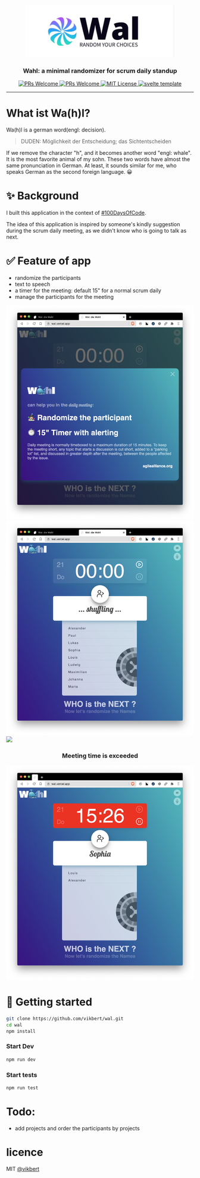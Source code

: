 <div align="center">
  <img src="./public/images/wal.jpg" width="400" alt="wal" />
  <h3>Wahl: a minimal randomizer for scrum daily standup</h3>
  <p>
    <a href="#">
      <img src="https://img.shields.io/badge/PRs-Welcome-brightgreen.svg?style=flat-square" alt="PRs Welcome">
    </a>
    <a href="#">
      <img src="https://img.shields.io/badge/Powered-svelte.js-red.svg?style=flat-square" alt="PRs Welcome">
    </a>
    <a href="#">
      <img src="https://img.shields.io/badge/License-MIT-brightgreen.svg?style=flat-square" alt="MIT License">
    </a>
    <a href="https://github.com/vikbert/sests">
      <img src="https://img.shields.io/badge/Template-vikbert/sests-red.svg?style=flat-square" alt="svelte template">
    </a>
  </p>
</div>

---

# What ist Wa(h)l?

Wa(h)l is a german word(engl: decision).
> DUDEN: Möglichkeit der Entscheidung; das Sichtentscheiden

If we remove the character "h", and it becomes another word "engl: whale". It is the most favorite animal of my sohn. These two words have almost the same pronunciation in German. At least, it sounds similar for me, who speaks German as the second foreign language. 😀


# ✨ Background
I built this application in the context of [#100DaysOfCode](https://www.100daysofcode.com/).

The idea of this application is inspired by someone's kindly suggestion during the scrum daily meeting, as we didn't know who is going to talk as next.

# ✅ Feature of app
- randomize the participants 
- text to speech
- a timer for the meeting: default 15" for a normal scrum daily
- manage the participants for the meeting

![](./public/images/wal0.png)
![](./public/images/wal1.png)
![](./public/images/wal2.png)

<div align="center">
  <h3>Meeting time is exceeded</h3>  
</div>

![](./public/images/wal3.png)

# 🚀 Getting started
```bash
git clone https://github.com/vikbert/wal.git
cd wal
npm install
```

### Start Dev
```bash
npm run dev
```

### Start tests
```bash
npm run test 
```

# Todo:
- add projects and order the participants by projects

# licence

MIT [@vikbert](https://vikbert.github.io/)
